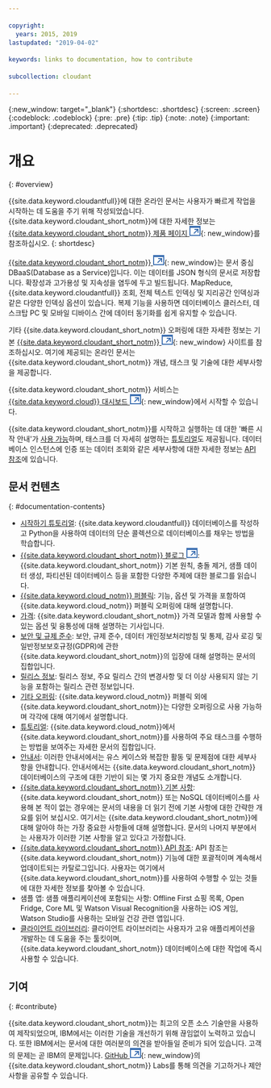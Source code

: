 ```yaml
---

copyright:
  years: 2015, 2019
lastupdated: "2019-04-02"

keywords: links to documentation, how to contribute

subcollection: cloudant

---
```


{:new_window: target="_blank"}
{:shortdesc: .shortdesc}
{:screen: .screen}
{:codeblock: .codeblock}
{:pre: .pre}
{:tip: .tip}
{:note: .note}
{:important: .important}
{:deprecated: .deprecated}

<!-- Acrolinx: 2018-06-01 -->

# 개요
{: #overview}

{{site.data.keyword.cloudantfull}}에 대한 온라인 문서는 사용자가 빠르게 작업을 시작하는 데 도움을 주기 위해 작성되었습니다. {{site.data.keyword.cloudant_short_notm}}에 대한 자세한 정보는 [{{site.data.keyword.cloudant_short_notm}} 제품 페이지 ![외부 링크 아이콘](images/launch-glyph.svg "외부 링크 아이콘")](https://www.ibm.com/cloud/cloudant){: new_window}를 참조하십시오.
{: shortdesc}

[{{site.data.keyword.cloudant_short_notm}} ![외부 링크 아이콘](images/launch-glyph.svg "외부 링크 아이콘")](https://www.youtube.com/watch?v=qdMTLK2vYoI){: new_window}는
문서 중심 DBaaS(Database as a Service)입니다.
이는 데이터를 JSON 형식의 문서로 저장합니다.
확장성과 고가용성 및
지속성을 염두에 두고
빌드됩니다.
MapReduce, {{site.data.keyword.cloudantfull}} 조회, 전체 텍스트
인덱싱 및 지리공간
인덱싱과 같은
다양한 인덱싱 옵션이 있습니다.
복제 기능을 사용하면 데이터베이스 클러스터,
데스크탑 PC 및 모바일 디바이스 간에 데이터 동기화를 쉽게 유지할 수 있습니다.

기타 {{site.data.keyword.cloudant_short_notm}} 오퍼링에 대한 자세한 정보는
기본 [{{site.data.keyword.cloudant_short_notm}} ![외부 링크 아이콘](images/launch-glyph.svg "외부 링크 아이콘")](http://www.ibm.com/analytics/us/en/technology/cloud-data-services/cloudant/){: new_window} 사이트를 참조하십시오.
여기에 제공되는 온라인 문서는 {{site.data.keyword.cloudant_short_notm}} 개념, 태스크 및 기술에 대한 세부사항을 제공합니다.

{{site.data.keyword.cloudant_short_notm}} 서비스는 [{{site.data.keyword.cloud}} 대시보드 ![외부 링크 아이콘](images/launch-glyph.svg "외부 링크 아이콘")](https://cloud.ibm.com/catalog/services/cloudant-nosql-db/){: new_window}에서 시작할 수 있습니다.

{{site.data.keyword.cloudant_short_notm}}를 시작하고 실행하는 데 대한 '빠른 시작 안내'가 [사용 가능](/docs/services/Cloudant?topic=cloudant-getting-started-with-cloudant#getting-started)하며, 태스크를 더 자세히 설명하는 [튜토리얼](/docs/services/Cloudant?topic=cloudant-creating-an-ibm-cloudant-instance-on-ibm-cloud#creating-an-ibm-cloudant-instance-on-ibm-cloud)도 제공됩니다.
데이터베이스 인스턴스에 인증 또는 데이터 조회와 같은 세부사항에 대한 자세한 정보는 [API 참조](/docs/services/Cloudant?topic=cloudant-api-reference-overview#api-reference-overview)에 있습니다.

## 문서 컨텐츠
{: #documentation-contents}

*	[시작하기 튜토리얼](/docs/services/Cloudant?topic=cloudant-getting-started-with-cloudant#getting-started): {{site.data.keyword.cloudantfull}} 데이터베이스를 작성하고 Python을 사용하여 데이터의 단순 콜렉션으로 데이터베이스를 채우는 방법을 학습합니다.
*	[{{site.data.keyword.cloudant_short_notm}} 블로그 ![외부 링크 아이콘](images/launch-glyph.svg "외부 링크 아이콘")](https://blog.cloudant.com/): {{site.data.keyword.cloudant_short_notm}} 기본 원칙, 충돌 제거, 샘플 데이터 생성, 파티션된 데이터베이스 등을 포함한 다양한 주제에 대한 블로그를 읽습니다. 
*	[{{site.data.keyword.cloud_notm}} 퍼블릭](/docs/services/Cloudant?topic=cloudant-ibm-cloud-public#ibm-cloud-public): 기능, 옵션 및 가격을 포함하여 {{site.data.keyword.cloud_notm}} 퍼블릭 오퍼링에 대해 설명합니다. 
*	[가격](/docs/services/Cloudant?topic=cloudant-pricing#pricing): {{site.data.keyword.cloudant_short_notm}} 가격 모델과 함께 사용할 수 있는 옵션 및 융통성에 대해 설명하는 기사입니다. 
*	[보안 및 규제 준수](/docs/services/Cloudant?topic=cloudant-security#security): 보안, 규제 준수, 데이터 개인정보처리방침 및 통제, 감사 로깅 및 일반정보보호규정(GDPR)에 관한 {{site.data.keyword.cloudant_short_notm}}의 입장에 대해 설명하는 문서의 집합입니다.
*	[릴리스 정보](/docs/services/Cloudant?topic=cloudant-release-notes#release-notes): 릴리스 정보, 주요 릴리스 간의 변경사항 및 더 이상 사용되지 않는 기능을 포함하는 릴리스 관련 정보입니다. 
*	[기타 오퍼링](/docs/services/Cloudant?topic=cloudant-ibm-cloud-dedicated#ibm-cloud-dedicated): {{site.data.keyword.cloud_notm}} 퍼블릭 외에 {{site.data.keyword.cloudant_short_notm}}는
다양한 오퍼링으로 사용 가능하며 각각에 대해 여기에서 설명합니다.
* [튜토리얼](/docs/services/Cloudant?topic=cloudant-creating-an-ibm-cloudant-instance-on-ibm-cloud#creating-an-ibm-cloudant-instance-on-ibm-cloud): {{site.data.keyword.cloud_notm}}에서
{{site.data.keyword.cloudant_short_notm}}를 사용하여 주요 태스크를 수행하는 방법을 보여주는 자세한 문서의 집합입니다.
*	[안내서](/docs/services/Cloudant?topic=cloudant-authorized-curl-acurl-#authorized-curl-acurl-): 이러한 안내서에서는
유스 케이스와 복잡한 활동 및 문제점에 대한 세부사항을 안내합니다.
	안내서에서는 {{site.data.keyword.cloudant_short_notm}} 데이터베이스의 구조에 대한 기반이 되는 몇 가지 중요한 개념도 소개합니다.
*	[{{site.data.keyword.cloudant_short_notm}} 기본 사항](/docs/services/Cloudant?topic=cloudant-ibm-cloudant-basics#ibm-cloudant-basics): {{site.data.keyword.cloudant_short_notm}} 또는 NoSQL 데이터베이스를 사용해 본 적이 없는 경우에는
	문서의 내용을 더 읽기 전에 기본 사항에 대한 간략한 개요를 읽어 보십시오.
	여기서는 {{site.data.keyword.cloudant_short_notm}}에 대해 알아야 하는 가장 중요한 사항들에 대해 설명합니다.
	문서의 나머지 부분에서는 사용자가 이러한 기본 사항을 알고 있다고 가정합니다.
*	[{{site.data.keyword.cloudant_short_notm}} API 참조](/docs/services/Cloudant?topic=cloudant-api-reference-overview#api-reference-overview): API 참조는
	{{site.data.keyword.cloudant_short_notm}} 기능에 대한 포괄적이며 계속해서 업데이트되는 카탈로그입니다.
	사용자는 여기에서 {{site.data.keyword.cloudant_short_notm}}를 사용하여 수행할 수 있는 것들에 대한 자세한 정보를 찾아볼 수 있습니다.
*	샘플 앱: 샘플 애플리케이션에 포함되는 사항: Offline First 쇼핑 목록, Open Fridge, Core ML 및 Watson Visual Recognition을 사용하는 iOS 게임, Watson Studio를 사용하는 모바일 건강 관련 앱입니다. 
*	[클라이언트 라이브러리](/docs/services/Cloudant?topic=cloudant-client-libraries#client-libraries): 클라이언트 라이브러리는
	사용자가 고유 애플리케이션을 개발하는 데 도움을 주는 툴킷이며,
	{{site.data.keyword.cloudant_short_notm}} 데이터베이스에 대한 작업에 즉시 사용할 수 있습니다.


## 기여
{: #contribute}

{{site.data.keyword.cloudant_short_notm}}는 최고의 오픈 소스 기술만을 사용하여 제작되었으며,
IBM에서는 이러한 기술을 개선하기 위해 끊임없이 노력하고 있습니다.
또한 IBM에서는 문서에 대한 여러분의 의견을 받아들일 준비가 되어 있습니다.
고객의 문제는 곧 IBM의 문제입니다.
[GitHub ![외부 링크 아이콘](images/launch-glyph.svg "외부 링크 아이콘")](https://github.com/cloudant-labs/slate){: new_window}의
{{site.data.keyword.cloudant_short_notm}} Labs를 통해 의견을 기고하거나 제안사항을 공유할 수 있습니다.

